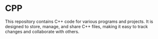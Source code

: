 # CPP
   This repository contains C++ code for various programs and projects. It is designed to store, manage, and share C++ files, making it easy to track changes and collaborate with others.
